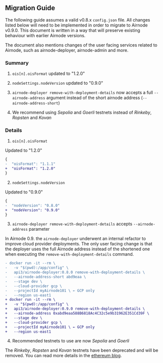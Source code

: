 ## Migration Guide

The following guide assumes a valid v0.8.x `config.json` file. All changes
listed below will need to be implemented in order to migrate to Airnode v0.9.0.
This document is written in a way that will preserve existing behaviour with
earlier Airnode versions.

The document also mentions changes of the user facing services related to
Airnode, such as airnode-deployer, airnode-admin and more.

### Summary

1. `ois[n].oisFormat` updated to "1.2.0"

2. `nodeSettings.nodeVersion` updated to "0.9.0"

3. `airnode-deployer remove-with-deployment-details` now accepts a full
   `--airnode-address` argument instead of the short airnode address
   (`--airnode-address-short`)

4. We recommend using _Sepolia_ and _Goerli_ testnets instead of _Rinkeby_,
   _Ropsten_ and _Kovan_

### Details

1. `ois[n].oisFormat`

Updated to "1.2.0"

```diff
{
-  "oisFormat": "1.1.1"
+  "oisFormat": "1.2.0"
}
```

2. `nodeSettings.nodeVersion`

Updated to "0.9.0"

```diff
{
-  "nodeVersion": "0.8.0"
+  "nodeVersion": "0.9.0"
}
```

3. `airnode-deployer remove-with-deployment-details` accepts `--airnode-address`
   parameter

In Airnode 0.9. the `airnode-deployer` underwent an internal refactor to improve
cloud provider deployments. The only user facing change is that the deployer
uses the full Airnode address instead of the shortened one when executing the
`remove-with-deployment-details` command.

```diff
- docker run -it --rm \
-   -v "$(pwd):/app/config" \
-   api3/airnode-deployer:0.8.0 remove-with-deployment-details \
-   --airnode-address-short abd9eaa \
-   --stage dev \
-   --cloud-provider gcp \
-   --projectId myAirnode101 \ ← GCP only
-   --region us-east1
+ docker run -it --rm \
+   -v "$(pwd):/app/config" \
+   api3/airnode-deployer:0.9.0 remove-with-deployment-details \
+   --airnode-address 0xabd9eaa588B6818Ac4C32c5e9b31962E351Cd39F \
+   --stage dev \
+   --cloud-provider gcp \
+   --projectId myAirnode101 \ ← GCP only
+   --region us-east1
```

4. Recommended testnets to use are now _Sepolia_ and _Goerli_

The _Rinkeby_, _Ropsten_ and _Kovan_ testnets have been deprecated and will be
removed. You can read more details in the
[ethereum blog](https://blog.ethereum.org/2022/06/21/testnet-deprecation).
